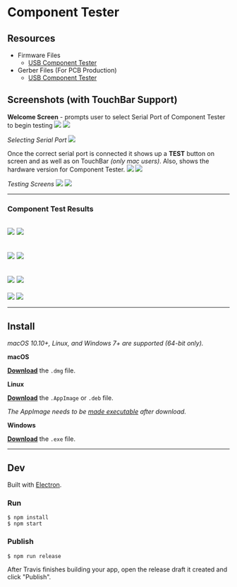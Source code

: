 # Component Tester

## Resources
- Firmware Files
    - [USB Component Tester](Firmware/USB-Component-Tester)
- Gerber Files (For PCB Production)
    - [USB Component Tester](Hardware/USB-Component-Tester/Component_Tester_Tiny_PCBWay.zip)

## Screenshots (with TouchBar Support)
**Welcome Screen** - prompts user to select Serial Port of Component Tester to begin testing
![](./Screenshots/1.png)
![](./Screenshots/11.png)

*Selecting Serial Port*
![](./Screenshots/2.png)

Once the correct serial port is connected it shows up a **TEST** button on screen and as well as on TouchBar *(only mac users)*. Also, shows the hardware version for Component Tester.
![](./Screenshots/3.png)
![](./Screenshots/31.png)

*Testing Screens*
![](./Screenshots/4.png)
![](./Screenshots/41.png)


---


### Component Test Results
![](./Screenshots/5.png)
![](./Screenshots/51.png)
---
![](./Screenshots/6.png)
![](./Screenshots/61.png)
---
![](./Screenshots/7.png)
![](./Screenshots/71.png)
---
![](./Screenshots/8.png)
![](./Screenshots/81.png)


---


## Install

*macOS 10.10+, Linux, and Windows 7+ are supported (64-bit only).*

**macOS**

[**Download**](https://github.com/akshaybaweja/component-tester/releases/latest) the `.dmg` file.

**Linux**

[**Download**](https://github.com/akshaybaweja/component-tester/releases/latest) the `.AppImage` or `.deb` file.

*The AppImage needs to be [made executable](http://discourse.appimage.org/t/how-to-make-an-appimage-executable/80) after download.*

**Windows**

[**Download**](https://github.com/akshaybaweja/component-tester/releases/latest) the `.exe` file.


---


## Dev

Built with [Electron](https://electronjs.org).

### Run

```
$ npm install
$ npm start
```

### Publish

```
$ npm run release
```

After Travis finishes building your app, open the release draft it created and click "Publish".
